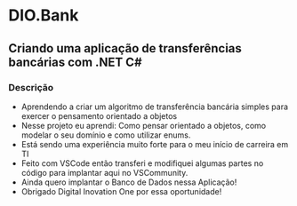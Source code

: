 # DIO.Bank
## Criando uma aplicação de transferências bancárias com .NET C#
### Descrição

- Aprendendo a criar um algoritmo de transferência bancária simples para exercer o pensamento orientado a objetos
- Nesse projeto eu aprendi: Como pensar orientado a objetos, como modelar o seu domínio e como utilizar enums.
- Está sendo uma experiência muito forte para o meu início de carreira em TI
- Feito com VSCode então transferi e modifiquei algumas partes no código para implantar aqui no VSCommunity.
- Ainda quero implantar o Banco de Dados nessa Aplicação!
- Obrigado Digital Inovation One por essa oportunidade!
